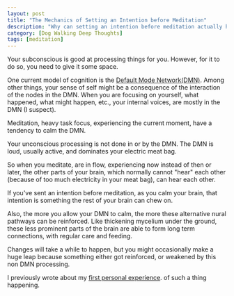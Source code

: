 ```yaml
---
layout: post
title: "The Mechanics of Setting an Intention before Meditation"
description: "Why can setting an intention before meditation actually have a huge impact?"
category: [Dog Walking Deep Thoughts]
tags: [meditation]
---
```


Your subconscious is good at processing things for you. However, for it to do so, you need to 
give it some space.

One current model of cognition is the [Default Mode Network(DMN)](https://en.wikipedia.org/wiki/Default_mode_network).
Among other things, your sense of self might be a consequence of the interaction of the nodes in the DMN.
When you are focusing on yourself, what happened, what might happen, etc., your internal voices, are mostly 
in the DMN (I suspect).

Meditation, heavy task focus, experiencing the current moment, have a tendency to calm the DMN.

Your unconscious processing is not done in or by the DMN. The DMN is loud, usually active, and dominates your electric
meat bag.

So when you meditate, are in flow, experiencing now instead of then or later, the other parts of your brain, 
which normally cannot "hear" each other (because of too much electricity in your meat bag), can hear each other.

If you've sent an intention before meditation, as you calm your brain, that intention is something the rest of your
brain can chew on. 

Also, the more you allow your DMN to calm, the more these alternative nural pathways can be reinforced. 
Like thickening mycelium under the ground, these less prominent parts of the brain are able to form long term
connections, with regular care and feeding.

Changes will take a while to happen, but you might occasionally make a huge leap because something either got 
reinforced, or weakened by this non DMN processing.

I previously wrote about my [first personal experience](https://schuchert.github.io/dog%20walking%20deep%20thoughts/2021/01/14/FirstThingINoticedFromDailyMeditation.html).
of such a thing happening.
